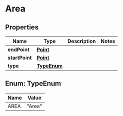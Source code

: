 

# Area

## Properties

Name | Type | Description | Notes
------------ | ------------- | ------------- | -------------
**endPoint** | [**Point**](Point.md) |  | 
**startPoint** | [**Point**](Point.md) |  | 
**type** | [**TypeEnum**](#TypeEnum) |  | 



## Enum: TypeEnum

Name | Value
---- | -----
AREA | &quot;Area&quot;



